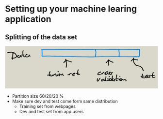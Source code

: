 # Setting up your machine learing application 

## Splitting of the data set 

![data](images/data_set.png)

* Partition size 60/20/20 %
* Make sure dev and test come form same distribution
    * Training set from webpages
    * Dev and test set from app users